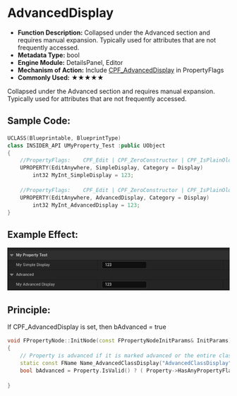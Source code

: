 # AdvancedDisplay

- **Function Description:** Collapsed under the Advanced section and requires manual expansion. Typically used for attributes that are not frequently accessed.
- **Metadata Type:** bool
- **Engine Module:** DetailsPanel, Editor
- **Mechanism of Action:** Include [CPF_AdvancedDisplay](../../../../Flags/EPropertyFlags/CPF_AdvancedDisplay.md) in PropertyFlags
- **Commonly Used:** ★★★★★

Collapsed under the Advanced section and requires manual expansion. Typically used for attributes that are not frequently accessed.

## Sample Code:

```cpp
UCLASS(Blueprintable, BlueprintType)
class INSIDER_API UMyProperty_Test :public UObject
{
	//PropertyFlags:	CPF_Edit | CPF_ZeroConstructor | CPF_IsPlainOldData | CPF_NoDestructor | CPF_SimpleDisplay | CPF_HasGetValueTypeHash | CPF_NativeAccessSpecifierPublic
	UPROPERTY(EditAnywhere, SimpleDisplay, Category = Display)
		int32 MyInt_SimpleDisplay = 123;

	//PropertyFlags:	CPF_Edit | CPF_ZeroConstructor | CPF_IsPlainOldData | CPF_NoDestructor | CPF_AdvancedDisplay | CPF_HasGetValueTypeHash | CPF_NativeAccessSpecifierPublic
	UPROPERTY(EditAnywhere, AdvancedDisplay, Category = Display)
		int32 MyInt_AdvancedDisplay = 123;
}
```

## Example Effect:

![Untitled](Untitled.png)

## Principle:

If CPF_AdvancedDisplay is set, then bAdvanced = true

```cpp
void FPropertyNode::InitNode(const FPropertyNodeInitParams& InitParams)
{
	// Property is advanced if it is marked advanced or the entire class is advanced and the property not marked as simple
	static const FName Name_AdvancedClassDisplay("AdvancedClassDisplay");
	bool bAdvanced = Property.IsValid() ? ( Property->HasAnyPropertyFlags(CPF_AdvancedDisplay) || ( !Property->HasAnyPropertyFlags( CPF_SimpleDisplay ) && Property->GetOwnerClass() && Property->GetOwnerClass()->GetBoolMetaData(Name_AdvancedClassDisplay) ) ) : false;

}
```